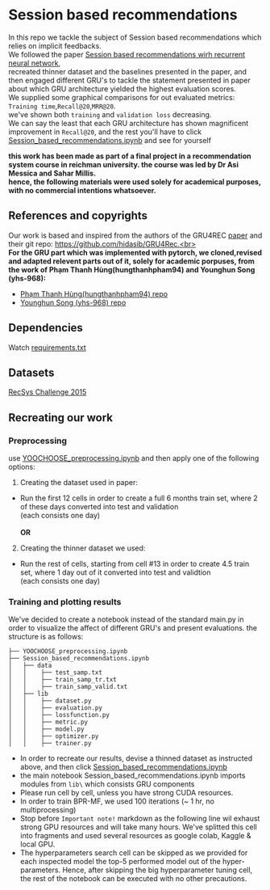 # Session based recommendations
In this repo we tackle the subject of Session based recommendations which relies on implicit feedbacks.
<br>We followed the paper [Session based recommendations wirh recurrent neural network](https://arxiv.org/pdf/1511.06939),<br>  recreated thinner dataset and the baselines presented in the paper,
and then engaged different GRU's to tackle the statement presented in paper about which GRU architecture yielded the highest evaluation scores.<br>
We supplied some graphical comparisons for out evaluated metrics: `Training time`,`Recall@20`,`MRR@20`.<br> we've shown both `training` and `validation loss` decreasing.<br>
We can say the least that each GRU architecture has shown magnificent improvement in `Recall@20`, and the rest you'll have to click [Session_based_recommendations.ipynb](https://github.com/gilzeevi25/Session_based_recommendations/blob/main/Session_based_recommendations.ipynb) and see for yourself


**this work has been made as part of a final project in a recommendation system course in reichman university.
the course was led by Dr Asi Messica and Sahar Millis.<br>
hence, the following materials were used solely for academical purposes, with no commercial intentions whatsoever.**
## References and copyrights
Our work is based and inspired from the authors of the GRU4REC  [paper](https://arxiv.org/pdf/1511.06939) and their git repo: https://github.com/hidasib/GRU4Rec.<br><br>
**For the GRU part which was implemented with pytorch, we cloned,revised and adapted relevent parts out of it, solely for academic porpuses, from the work of Phạm Thanh Hùng(hungthanhpham94) and Younghun Song (yhs-968):**
- [Phạm Thanh Hùng(hungthanhpham94) repo](https://github.com/hungthanhpham94/GRU4REC-pytorch)
- [Younghun Song (yhs-968) repo](https://github.com/yhs968/pyGRU4REC)
## Dependencies
Watch [requirements.txt](https://github.com/gilzeevi25/Session_based_recommendations/blob/main/requirements.txt)
## Datasets
[RecSys Challenge 2015](https://www.kaggle.com/chadgostopp/recsys-challenge-2015?select=dataset-README.txt)
## Recreating our work
### Preprocessing
use [YOOCHOOSE_preprocessing.ipynb](https://github.com/gilzeevi25/Session_based_recommendations/blob/main/YOOCHOOSE_preprocessing.ipynb) and then apply one of the following options:
1. Creating the dataset used in paper:
  - Run the first 12 cells in order to create a full 6 months train set, where 2 of these days converted into test and validation<br> (each consists one day)<br><br>
**OR**<br>
2. Creating the thinner dataset we used:
  - Run the rest of cells, starting from cell #13 in order to create 4.5 train set, where 1 day out of it converted into test and validtion<br> (each consists one day)
### Training and plotting results
We've decided to create a notebook instead of the standard main.py in order to visualize the affect of different GRU's and present evaluations.
the structure is as follows:
```
├── YOOCHOOSE_preprocessing.ipynb
├── Session_based_recommendations.ipynb
│   ├── data
│   │    ├── test_samp.txt
│   │    ├── train_samp_tr.txt
│   │    ├── train_samp_valid.txt 
│   ├── lib
│   │    ├── dataset.py
│   │    ├── evaluation.py
│   │    ├── lossfunction.py 
│   │    ├── metric.py
│   │    ├── model.py
│   │    ├── optimizer.py
│   │    ├── trainer.py
```
- In order to recreate our results, devise a thinned dataset as instructed above, and then click [Session_based_recommendations.ipynb](https://github.com/gilzeevi25/Session_based_recommendations/blob/main/Session_based_recommendations.ipynb)
- the main notebook Session_based_recommendations.ipynb imports  modules from `lib\` which consists GRU components
- Please run cell by cell, unless you have strong CUDA resources.
- In order to train BPR-MF, we used 100 iterations (~ 1 hr, no multiprocessing)
- Stop before `Important note!` markdown as the following line wil exhaust strong GPU resources and will take many hours. We've splitted this cell into fragments and used several resources as google colab, Kaggle & local GPU.
- The hyperparameters search cell can be skipped as we provided for each inspected model the top-5 performed model out of the hyper-parameters. Hence, after skipping the big hyperparameter tuning cell, the rest of the notebook can be executed with no other precautions. 
